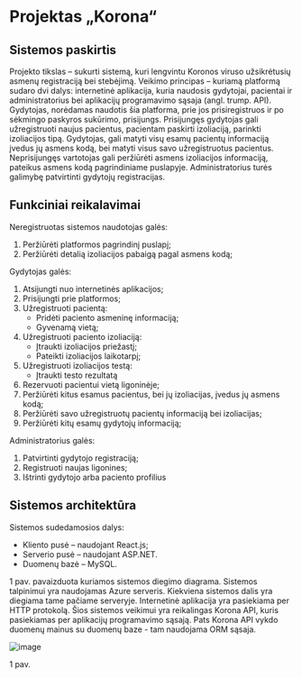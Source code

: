 # Projektas „Korona“

## Sistemos paskirtis 
Projekto tikslas – sukurti sistemą, kuri lengvintu Koronos viruso užsikrėtusių asmenų registraciją bei stebėjimą.
Veikimo principas – kuriamą platformą sudaro dvi dalys: internetinė aplikacija, kuria naudosis gydytojai, pacientai ir administratorius bei aplikacijų programavimo sąsaja (angl. trump. API). Gydytojas, norėdamas naudotis šia platforma, prie jos prisiregistruos ir po sėkmingo paskyros sukūrimo, prisijungs. Prisijungęs gydytojas gali užregistruoti naujus pacientus, pacientam paskirti izoliaciją, parinkti izoliacijos tipą. Gydytojas, gali matyti visų esamų pacientų informaciją įvedus jų asmens kodą, bei matyti visus savo užregistruotus pacientus. Neprisijungęs vartotojas gali peržiūrėti asmens izoliacijos informaciją, pateikus asmens kodą pagrindiniame puslapyje. Administratorius turės galimybę patvirtinti gydytojų registracijas.

## Funkciniai reikalavimai 
Neregistruotas sistemos naudotojas galės: 
1.	Peržiūrėti platformos pagrindinį puslapį; 
2.	Peržiūrėti detalią izoliacijos pabaigą pagal asmens kodą;

Gydytojas galės: 
1.	Atsijungti nuo internetinės aplikacijos; 
2.	Prisijungti prie platformos; 
3.	Užregistruoti pacientą:
    -	Pridėti paciento asmeninę informaciją;
    - Gyvenamą vietą;
4.	Užregistruoti paciento izoliaciją:
    - Įtraukti izoliacijos priežastį;
    - Pateikti izoliacijos laikotarpį;
5.	Užregistruoti izoliacijos testą:
    - Įtraukti testo rezultatą
5.	Rezervuoti pacientui vietą ligoninėje;
6.	Peržiūrėti kitus esamus pacientus, bei jų izoliacijas, įvedus jų asmens kodą;
7.	Peržiūrėti savo užregistruotų pacientų informaciją bei izoliacijas;
8.	Peržiūrėti kitų esamų gydytojų informaciją;

Administratorius galės: 
1.	Patvirtinti gydytojo registraciją;
2.	Registruoti naujas ligonines;
3.	Ištrinti gydytojo arba paciento profilius
 
## Sistemos architektūra 
Sistemos sudedamosios dalys: 
-   Kliento pusė – naudojant React.js; 
-	Serverio pusė – naudojant ASP.NET.
-	Duomenų bazė – MySQL. 

1 pav. pavaizduota kuriamos sistemos diegimo diagrama. Sistemos talpinimui yra
naudojamas Azure serveris. Kiekviena sistemos dalis yra diegiama tame pačiame serveryje.
Internetinė aplikacija yra pasiekiama per HTTP protokolą. Šios sistemos veikimui yra
reikalingas Korona API, kuris pasiekiamas per aplikacijų programavimo sąsają. Pats Korona
API vykdo duomenų mainus su duomenų baze - tam naudojama ORM sąsaja. 

![image](https://user-images.githubusercontent.com/78092109/191050345-a04125cb-e087-450d-b6b7-edf7897545e4.png)

1 pav.
